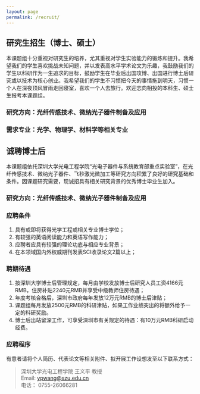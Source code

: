 ```yaml
---
layout: page
permalink: /recruit/
---
```


研究生招生（博士、硕士）
----------------------------

本课题组十分重视对研究生的培养，尤其重视对学生实验能力的锻炼和提升。我希望我们的学生喜欢挑战未知问题，并以发表高水平学术论文为乐趣，我鼓励我们的学生以科研作为一生追求的目标，鼓励学生在毕业后出国攻博、出国进行博士后研究或以技术为核心创业。我希望我们的学生不习惯把今天的事情拖到明天，习惯一个人在深夜顶风冒雨走回寝室，喜欢一个人去旅行。欢迎志向相投的本科生、硕士生报考本课题组。

### 研究方向：光纤传感技术、微纳光子器件制备及应用

### 需求专业：光学、物理学、材料学等相关专业

诚聘博士后
-----------------------------------

本课题组依托深圳大学光电工程学院“光电子器件与系统教育部重点实验室”，在光纤传感技术、微纳光子器件、飞秒激光微加工等研究方向积累了良好的研究基础和条件。因课题研究需要，现诚招具有相关研究背景的优秀博士毕业生加入。

### 研究方向：光纤传感技术、微纳光子器件制备及应用

### 应聘条件
  
  1. 具有或即将获得光学工程或相关专业博士学位；
  2. 有较强的英语阅读能力和英语写作能力；
  3. 应聘者应具有较强的理论功底与相应专业背景；
  4. 在本领域国内外权威期刊发表SCI收录论文2篇以上；

### 聘期待遇

  1. 按深圳大学博士后管理规定，每月由学校发放博士后研究人员工资4166元RMB，住房补贴2240元RMB并享受中级教师住房待遇；
  2. 年度考核合格后，深圳市政府每年发放12万元RMB的博士后津贴；
  3. 课题组每月发放2500元RMB的科研津贴，如果工作业绩突出的将额外给予一定的科研奖励。
  4. 博士后出站留深工作，可享受深圳市有关规定的待遇：有10万元RMB科研启动经费。

### 应聘程序

有意者请将个人简历、代表论文等相关附件、拟开展工作设想发至以下联系方式：

> 深圳大学光电工程学院 王义平 教授<br>
> Email: ypwang@szu.edu.cn<br>
> 电话： 0755-26066281
